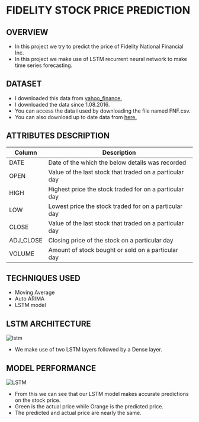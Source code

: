# FIDELITY STOCK PRICE PREDICTION

## OVERVIEW
* In this project we try to predict the price of Fidelity National Financial Inc.
* In this project we make use of LSTM recurrent neural network to make time series forecasting.

## DATASET
* I downloaded this data from [yahoo_finance.](https://in.finance.yahoo.com/)
* I downloaded the data since 1.08.2016.
* You can access the data i used by downloading the file named FNF.csv. 
* You can also download up to date data from [here.](https://in.finance.yahoo.com/quote/FNF/history?p=FNF)

## ATTRIBUTES DESCRIPTION

|Column                   | Description                                              |
| --------                | ---------------                                          |
|DATE                     |	Date of the which the below details was recorded         |
|OPEN                     |	Value of the last stock that traded on a particular day  |
|HIGH                     |	Highest price the stock traded for on a particular day   |
|LOW                      |	Lowest price the stock traded for on a particular day    |
|CLOSE                    |	Value of the last stock that traded on a particular day  |
|ADJ_CLOSE                |	Closing price of the stock on a particular day           |
|VOLUME                   |	Amount of stock bought or sold on a particular day       |

## TECHNIQUES USED

* Moving Average
* Auto ARIMA
* LSTM model

## LSTM ARCHITECTURE 
![lstm](https://i.ibb.co/0tBv9XL/Capture.jpg)
* We make use of two LSTM layers followed by a Dense layer.

## MODEL PERFORMANCE
![LSTM](https://i.ibb.co/hWBSqqS/Capture.jpg)
* From this we can see that our LSTM model makes accurate predictions on the stock price.
* Green is the actual price while Orange is the predicted price.
* The predicted and actual price are nearly the same.
